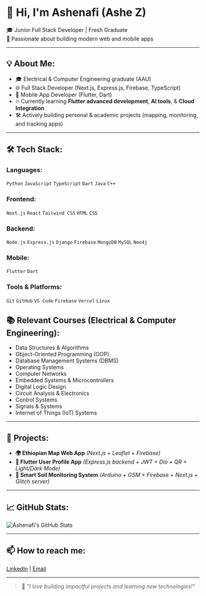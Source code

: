 # 👋 Hi, I'm Ashenafi (Ashe Z)

🎓 Junior Full Stack Developer | Fresh Graduate  
🚀 Passionate about building modern web and mobile apps

---

## 💡 About Me:
- 🎓 Electrical & Computer Engineering graduate (AAU)
- 🌐 Full Stack Developer (Next.js, Express.js, Firebase, TypeScript)
- 📱 Mobile App Developer (Flutter, Dart)
- 🔥 Currently learning **Flutter advanced development**, **AI tools**, & **Cloud Integration**
- 🛠️ Actively building personal & academic projects (mapping, monitoring, and tracking apps)

---

## 🛠️ Tech Stack:
### Languages:
`Python` `JavaScript` `TypeScript` `Dart` `Java` `C++`

### Frontend:
`Next.js` `React` `Tailwind CSS` `HTML` `CSS`

### Backend:
`Node.js` `Express.js` `Django` `Firebase` `MongoDB` `MySQL` `Neo4j`

### Mobile:
`Flutter` `Dart`

### Tools & Platforms:
`Git` `GitHub` `VS Code` `Firebase` `Vercel` `Linux`

## 📚 Relevant Courses (Electrical & Computer Engineering):
- Data Structures & Algorithms
- Object-Oriented Programming (OOP)
- Database Management Systems (DBMS)
- Operating Systems
- Computer Networks
- Embedded Systems & Microcontrollers
- Digital Logic Design
- Circuit Analysis & Electronics
- Control Systems
- Signals & Systems
- Internet of Things (IoT) Systems

---

## 📌 Projects:
- **🌍 Ethiopian Map Web App** *(Next.js + Leaflet + Firebase)*
- **📱 Flutter User Profile App** *(Express.js backend + JWT + Dio + QR + Light/Dark Mode)*
- **🌱 Smart Soil Monitoring System** *(Arduino + GSM + Firebase + Next.js + Glitch server)*

---

## 📈 GitHub Stats:
![Ashenafi's GitHub Stats](https://github-readme-stats.vercel.app/api?username=AshenafiZ&show_icons=true&theme=radical)

---

## 📫 How to reach me:
[LinkedIn](https://linkedin.com/in/ashenafi-ze/) | [Email](mailto:ashenafizewdie19@example.com)

---

> 🚀 *"I love building impactful projects and learning new technologies!"*


<!--
**AshenafiZ/AshenafiZ** is a ✨ _special_ ✨ repository because its `README.md` (this file) appears on your GitHub profile.

Here are some ideas to get you started:

- 🔭 I’m currently working on ...
- 🌱 I’m currently learning ...
- 👯 I’m looking to collaborate on ...
- 🤔 I’m looking for help with ...
- 💬 Ask me about ...
- 📫 How to reach me: ...
- 😄 Pronouns: ...
- ⚡ Fun fact: ...
-->
